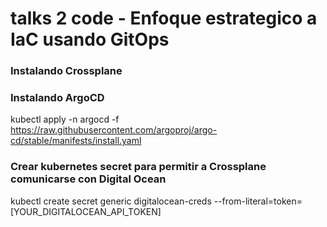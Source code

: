 # talks 2 code - Enfoque estrategico a IaC usando GitOps

### Instalando Crossplane


### Instalando ArgoCD
kubectl apply -n argocd -f https://raw.githubusercontent.com/argoproj/argo-cd/stable/manifests/install.yaml


### Crear kubernetes secret para permitir a Crossplane comunicarse con Digital Ocean 
kubectl create secret generic digitalocean-creds --from-literal=token=[YOUR_DIGITALOCEAN_API_TOKEN]
